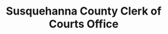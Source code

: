 ---
layout: repo
title: "Susquehanna County Clerk of Courts Office"
id: 14560
permalink: repos/14560/
---